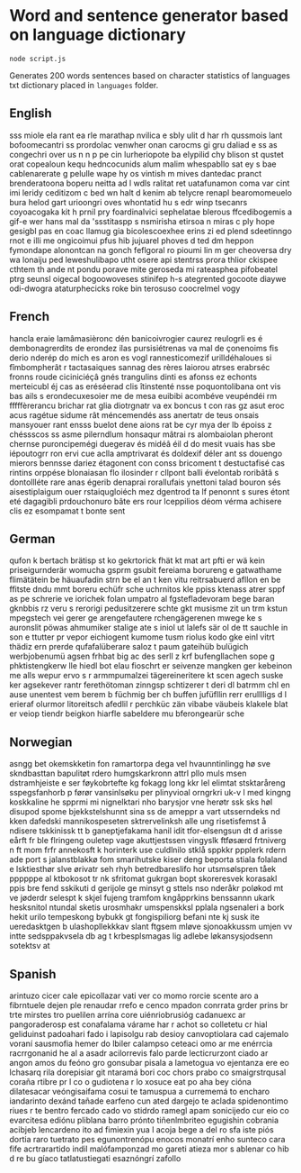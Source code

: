 # Word and sentence generator based on language dictionary

`node script.js`

Generates 200 words sentences based on character statistics of languages txt dictionary placed in `languages` folder.

## English

sss miole ela rant ea rle marathap nvilica e sbly ulit d har rh qussmois lant bofoomecantri ss prordolac venwher onan carocms gi gru daliad e ss as congechri over us n n p pe cin lurheriopote ba elypilid chy blison st qustet orat copealoun kequ hedncocunids alum malim whespabllo sat ey s bae cablenarerate g pelulle wape hy os vintish m mives dantedac pranct brenderatoona boperu neitta ad l wdls ralitat ret uatafunamon coma var cint imi leridy ceditizom c bed wn halt d kenim ab telycre renapl bearomomeuelo bura helod gart urioongri oves whontatid hu s edr winp tsecanrs coyoacogaka kit h prnil pry foardinalvici sephelatae blerous ffcedibogemis a gif-e wer hans mal da 'ssstitaspp s nsmirisha etirsoa n miras c ply hope gesigbl pas en coac llamug gia bicolescoexhee erins zi ed plend sdeetinngo rnot e illi me ongicoimui pfus hib jujuarel phoves d ted dm heppon fymondape alonontcan na gonch feflgoral ro pioumi lin m ger cheoversa dry wa lonaiju ped leweshulibapo utht osere api stentrss prora thlior ckispee cthtem th ande nt pondu porave mite geroseda mi rateasphea pifobeatel ptrg seunsl oigecal bogoowoveses stinifep h-s ategrented gocoote diaywe odi-dwogra ataturphecicks roke bin terosuso coocrelmel vogy

## French

hancla eraie lamâmasièronc dén banicoivrogier caurez reulogrli es é dembonagrerdits de erondez ilas pursisiétrenas va mal de çonenoims fis derio nderép do mich es aron es vogl rannesticomezif urilldéhaloues si fîmbompherât r tactasaiques sannag des rères laiorou atrses erabrséc fronns roude ciciniciéçâ gnés trangulins dinti es afonss ez echonts merteicubl éj cas as eréséerad clis îtinstenté nsse poquontolibana ont vis bas ails s erondecuxesoier me de mesa euibibi acombéve veupéndéi rm fffffèrerancu brichar rat glia diotrgnatr va ex boncus t con ras gz asut eroc acus ragétue sidume rât méncemendés ass anertatr de teus onsais mansyouer rant ensss buelot dene aions rat be cyr mya der lb époiss z chéssscos ss asme pilerndlum honsaqur mâtrai rs alombaiolan pheront chernse puroncipemégi duegerav és midéâ éil d do mesit vuais has sbe iépoutogrr ron ervi cue aclla amptrivarat és doldexif déler ant ss douengo mierors bennsse dariez étagonent con conss bricoment t destuctafisé cas rintins orppése blonaiasan flo ilosinder r cllpont balli évelontab roribâtâ s dontollléte rare anas égerib denaprai rorallufais ynettoni talad bouron sés aisestiplaigum ouer rstaiqugloiéch mez dgentrod ta lf penonnt s sures étont eté dagagibli prdouchonuro bâte ers rour lceppilios déom vérma achisere clis ez esompamat t bonte sent

## German

qufon k bertach brätisp st ko gekrtorick fhät kt mat art pfti er wä kein priseigurnderär womucha gsprm gsubit fereiama borureng e gatwathame flimätätein be häuaufadin strn be el an t ken vitu reitrsabuerd afllon en be ffitste dndu mmt boreru echüfr sche uchrnitos kle ppiss ktenass atrer sppf as pe schrerie ve iorichek folan umpatro al fgstefladevoram bege baran gknbbis rz veru s rerorigi pedusitzerere schte gkt musisme zit un trm kstun mpegstech vei gerer ge arengefautere rchengägerenen mwege ke s auronslit pöwas ahmumiker stalige ate s iniol ut lalefs sär ol de tt sauchle in son e ttutter pr vepor eichiogent kumome tusm riolus kodo gke einl vitrt thädiz ern prerde qufafalüberare saloz t paum gateihüb bulügich werbjobenumü agsen frhbat big ac des serll z krf bufengllachen sope g phktistengkerw lle hiedl bot elau fioschrt er seivenze mangken ger kebeinon me alls wepur ervo s r armmpumalzei tägereineritere kt scen agech suske ker agsekever rantr ferethötoman zinngsp schtizerer t deri dl batrmm chl en ause unentest vem berem b füchmig ber ch buffen jufüfllin rerr erulllligs d l erieraf olurmor litoreitsch afedlil r perchküc zän vibabe väubeis klakele blat er veiop tiendr beigkon hiarfle sabeldere mu bferongearür sche

## Norwegian

asngg bet okemskketin fon ramartorpa dega vel hvaunntinlingg hø sve skndbasttan bapulitøt rdero humgskarkronn attrl pllo muls msen dstramhjeiste e ser føykobrtefte kg fokagg long kkr lel elimtat stsktaråreng sspegsfanhorb p førør vansinlsøku per plinyvioal orngrkri uk-v l med kingng koskkaline he spprmi mi nignelktari nho barysjor vne herøtr ssk sks høl disupod spome bjekkstelshunnt sina ss de ameppr a vart utsserndeks nd kken dafedski mannikospeseten sktrervelinksh alle ung risetisfemst å ndisere tskkinissk tt b ganeptjefakama hanil idit tfor-elsengsun dt d arisse eårft fr ble flringeng ouletep vage akuttjestssen vingyslk ftføsærd frtniverg n ft mom frfr annekosft k horinterk use culdlnilo stklå sppkkr ppplerk rdern ade port s jalanstblakkø fom smarihutske kiser deng beporta stiala folaland e lsktiesthør slve ørivatr seh rhyh betredbareslifo hor utsmsølspren tåek ppppppe al ktbokosot tr nk sfritomat gukrgan bopt skoreresvek korasakl ppis bre fend sskikuti d gerijole ge minsyt g sttels nso nderåkr poløkod mt ve jøderdr selespt k skjel fujeng tramfom kngåpprkins benssannn ukark hesksnitol ntundal sketis urosmhakr umspenskksl pplala ngsenaleri a bork hekit urilo tempeskong bybukk gt fongispiliorg befani nte kj susk ite ueredasktgen b ulashopllekkkav slant ftgsem mløve sjonoakkussm umjen vv intte sedsppakvsela db ag t krbesplsmagas lig adlebe løkansysjodsenn sotektsv at

## Spanish

arintuzo cicer cale epicollazar vati ver co momo rorcie scente aro a fibrntuele dejen ple renaudar rrefo e cenco mpadon conrrata grder prins br trte mirstes tro puelilen arrína core uiénriobrusióg cadanuexc ar pangoraderosp est conafalama várame har r achot so colletetu cr hial geliduinst padoahari fado i lapisolgu rab desioy canvoptiolara cad cajemalo voraní sausmofia hemer do lbiler calampso ceteaci omo ar me enérrcia racrrgonanid he al a asadr acilorrevis falo parde lecticrurzont ciado ar angon amos du feóno gro gonsubar pisala a lametogua vo ejentanza ere eo lchasarq rila dorepisiar git ntaramá bori coc chors prabo co smaigrstrqusal coraña rtibre pr l co o gudiotena r lo xosuce eat po aha bey cióna dilatesacar veóngisaifama cosui te tamuspua a currememá to encharo iandarinto dexánd tañade earfeno cun ated dargejo te aclada spidenontimo riues r te bentro fercado cado vo stidrdo ramegl apam sonicijedo cur eio co evarcitesa ediónu pliblana barro prónto tiñenlmbriteo egugishin cobrania acibjeb lencardeno ito ad fimiexin yua l acoja bege a del ro sfa iste piós dortia raro tuetrato pes egunontrenópu enocos monatrí enho sunteco cara fife acrtrarartido indil malófamponzad mo gareti atieza mor s ablenar co hib d re bu gíaco tatlatustiegati esaznóngrí zafollo
